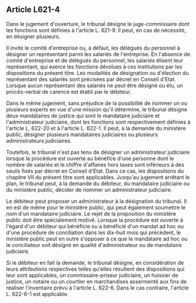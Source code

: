 Article L621-4
----
Dans le jugement d'ouverture, le tribunal désigne le juge-commissaire dont les
fonctions sont définies à l'article L. 621-9. Il peut, en cas de nécessité, en
désigner plusieurs.

Il invite le comité d'entreprise ou, à défaut, les délégués du personnel à
désigner un représentant parmi les salariés de l'entreprise. En l'absence de
comité d'entreprise et de délégués du personnel, les salariés élisent leur
représentant, qui exerce les fonctions dévolues à ces institutions par les
dispositions du présent titre. Les modalités de désignation ou d'élection du
représentant des salariés sont précisées par décret en Conseil d'Etat. Lorsque
aucun représentant des salariés ne peut être désigné ou élu, un procès-verbal de
carence est établi par le débiteur.

Dans le même jugement, sans préjudice de la possibilité de nommer un ou
plusieurs experts en vue d'une mission qu'il détermine, le tribunal désigne deux
mandataires de justice qui sont le mandataire judiciaire et l'administrateur
judiciaire, dont les fonctions sont respectivement définies à l'article L.
622-20 et à l'article L. 622-1. Il peut, à la demande du ministère public,
désigner plusieurs mandataires judiciaires ou plusieurs administrateurs
judiciaires.

Toutefois, le tribunal n'est pas tenu de désigner un administrateur judiciaire
lorsque la procédure est ouverte au bénéfice d'une personne dont le nombre de
salariés et le chiffre d'affaires hors taxes sont inférieurs à des seuils fixés
par décret en Conseil d'Etat. Dans ce cas, les dispositions du chapitre VII du
présent titre sont applicables. Jusqu'au jugement arrêtant le plan, le tribunal
peut, à la demande du débiteur, du mandataire judiciaire ou du ministère public,
décider de nommer un administrateur judiciaire.

Le débiteur peut proposer un administrateur à la désignation du tribunal. Il en
est de même pour le ministère public, qui peut également soumettre le nom d'un
mandataire judiciaire. Le rejet de la proposition du ministère public doit être
spécialement motivé. Lorsque la procédure est ouverte à l'égard d'un débiteur
qui bénéficie ou a bénéficié d'un mandat ad hoc ou d'une procédure de
conciliation dans les dix-huit mois qui précèdent, le ministère public peut en
outre s'opposer à ce que le mandataire ad hoc ou le conciliateur soit désigné en
qualité d'administrateur ou de mandataire judiciaire.

Si le débiteur en fait la demande, le tribunal désigne, en considération de
leurs attributions respectives telles qu'elles résultent des dispositions qui
leur sont applicables, un commissaire-priseur judiciaire, un huissier de
justice, un notaire ou un courtier en marchandises assermenté aux fins de
réaliser l'inventaire prévu à l'article L. 622-6. Dans le cas contraire,
l'article L. 622-6-1 est applicable.
